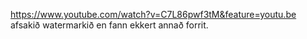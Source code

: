 https://www.youtube.com/watch?v=C7L86pwf3tM&feature=youtu.be
afsakið watermarkið en fann ekkert annað forrit.
